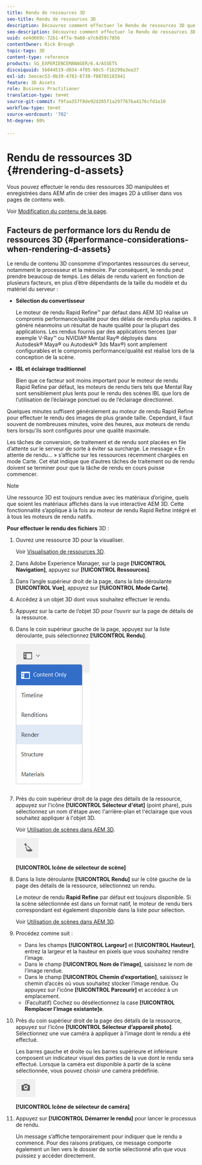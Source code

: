 ```yaml
---
title: Rendu de ressources 3D
seo-title: Rendu de ressources 3D
description: Découvrez comment effectuer le Rendu de ressources 3D que vous avez manipulées et enregistrées dans AEM afin de créer des images 2D pour vos pages web.
seo-description: Découvrez comment effectuer le Rendu de ressources 3D que vous avez manipulées et enregistrées dans AEM afin de créer des images 2D pour vos pages web.
uuid: ee4d669c-72b1-4f7a-9a68-a7c6d59c7856
contentOwner: Rick Brough
topic-tags: 3D
content-type: reference
products: SG_EXPERIENCEMANAGER/6.4/ASSETS
discoiquuid: 5b044519-d034-4f05-98c5-f1b299a3ea37
exl-id: 3eecec53-0b39-4783-8730-f08705183941
feature: 3D Assets
role: Business Practitioner
translation-type: tm+mt
source-git-commit: f9faa357f8de92d205f1a297767ba4176cfd1e10
workflow-type: tm+mt
source-wordcount: '702'
ht-degree: 80%

---
```


# Rendu de ressources 3D {#rendering-d-assets}

Vous pouvez effectuer le rendu des ressources 3D manipulées et enregistrées dans AEM afin de créer des images 2D à utiliser dans vos pages de contenu web.

Voir [Modification du contenu de la page](/help/sites-authoring/qg-page-authoring.md#editing-your-page-content).

## Facteurs de performance lors du Rendu de ressources 3D {#performance-considerations-when-rendering-d-assets}

Le rendu de contenu 3D consomme d’importantes ressources du serveur, notamment le processeur et la mémoire. Par conséquent, le rendu peut prendre beaucoup de temps. Les délais de rendu varient en fonction de plusieurs facteurs, en plus d’être dépendants de la taille du modèle et du matériel du serveur :

* **Sélection du convertisseur**

   Le moteur de rendu Rapid Refine™ par défaut dans AEM 3D réalise un compromis performance/qualité pour des délais de rendu plus rapides. Il génère néanmoins un résultat de haute qualité pour la plupart des applications. Les rendus fournis par des applications tierces (par exemple V-Ray™ ou NVIDIA® Mental Ray® déployés dans Autodesk® Maya® ou Autodesk® 3ds Max®) sont amplement configurables et le compromis performance/qualité est réalisé lors de la conception de la scène.

* **IBL et éclairage traditionnel**

   Bien que ce facteur soit moins important pour le moteur de rendu Rapid Refine par défaut, les moteurs de rendu tiers tels que Mental Ray sont sensiblement plus lents pour le rendu des scènes IBL que lors de l’utilisation de l’éclairage ponctuel ou de l’éclairage directionnel.

Quelques minutes suffisent généralement au moteur de rendu Rapid Refine pour effectuer le rendu des images de plus grande taille. Cependant, il faut souvent de nombreuses minutes, voire des heures, aux moteurs de rendu tiers lorsqu’ils sont configurés pour une qualité maximale.

Les tâches de conversion, de traitement et de rendu sont placées en file d’attente sur le serveur de sorte à éviter sa surcharge. Le message « En attente de rendu... » s’affiche sur les ressources récemment chargées en mode Carte. Cet état indique que d’autres tâches de traitement ou de rendu doivent se terminer pour que la tâche de rendu en cours puisse commencer.

>[!NOTE]
>
>Une ressource 3D est toujours rendue avec les matériaux d’origine, quels que soient les matériaux affichés dans la vue interactive AEM 3D. Cette fonctionnalité s’applique à la fois au moteur de rendu Rapid Refine intégré et à tous les moteurs de rendu natifs.

**Pour effectuer le rendu des fichiers** 3D :

1. Ouvrez une ressource 3D pour la visualiser.

   Voir [Visualisation de ressources 3D](viewing-3d-assets.md).

1. Dans Adobe Experience Manager, sur la page **[!UICONTROL Navigation]**, appuyez sur **[!UICONTROL Ressources]**.
1. Dans l’angle supérieur droit de la page, dans la liste déroulante **[!UICONTROL Vue]**, appuyez sur **[!UICONTROL Mode Carte]**.
1. Accédez à un objet 3D dont vous souhaitez effectuer le rendu.
1. Appuyez sur la carte de l’objet 3D pour l’ouvrir sur la page de détails de la ressource.
1. Dans le coin supérieur gauche de la page, appuyez sur la liste déroulante, puis sélectionnez **[!UICONTROL Rendu]**.

   ![chlimage_1-369](assets/chlimage_1-369.png)

1. Près du coin supérieur droit de la page des détails de la ressource, appuyez sur l&#39;icône **[!UICONTROL Sélecteur d&#39;état]** (point phare), puis sélectionnez un nom d&#39;étape avec l&#39;arrière-plan et l&#39;éclairage que vous souhaitez appliquer à l&#39;objet 3D.

   Voir [Utilisation de scènes dans AEM 3D](about-the-use-of-stages-in-aem-3d.md).

   ![chlimage_1-370](assets/chlimage_1-370.png)

   **[!UICONTROL Icône de sélecteur de scène]**

1. Dans la liste déroulante **[!UICONTROL Rendu]** sur le côté gauche de la page des détails de la ressource, sélectionnez un rendu.

   Le moteur de rendu **Rapid Refine** par défaut est toujours disponible. Si la scène sélectionnée est dans un format natif, le moteur de rendu tiers correspondant est également disponible dans la liste pour sélection.

   Voir [Utilisation de scènes dans AEM 3D](about-the-use-of-stages-in-aem-3d.md).

1. Procédez comme suit :

   * Dans les champs **[!UICONTROL Largeur]** et **[!UICONTROL Hauteur]**, entrez la largeur et la hauteur en pixels que vous souhaitez rendre l’image.
   * Dans le champ **[!UICONTROL Nom de l’image]**, saisissez le nom de l’image rendue.
   * Dans le champ **[!UICONTROL Chemin d’exportation]**, saisissez le chemin d’accès où vous souhaitez stocker l’image rendue. Ou appuyez sur l&#39;icône **[!UICONTROL Parcourir]** et accédez à un emplacement.
   * (Facultatif) Cochez ou désélectionnez la case **[!UICONTROL Remplacer l’image existante]e**.

1. Près du coin supérieur droit de la page des détails de la ressource, appuyez sur l’icône **[!UICONTROL Sélecteur d’appareil photo]**. Sélectionnez une vue caméra à appliquer à l’image dont le rendu a été effectué.

   Les barres gauche et droite ou les barres supérieure et inférieure composent un indicateur visuel des parties de la vue dont le rendu sera effectué. Lorsque la caméra est disponible à partir de la scène sélectionnée, vous pouvez choisir une caméra prédéfinie.

   ![chlimage_1-371](assets/chlimage_1-371.png)

   **[!UICONTROL Icône de sélecteur de caméra]**

1. Appuyez sur **[!UICONTROL Démarrer le rendu]** pour lancer le processus de rendu.

   Un message s’affiche temporairement pour indiquer que le rendu a commencé. Pour des raisons pratiques, ce message comporte également un lien vers le dossier de sortie sélectionné afin que vous puissiez y accéder directement.
